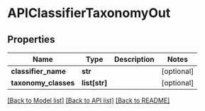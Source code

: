 # APIClassifierTaxonomyOut

## Properties
Name | Type | Description | Notes
------------ | ------------- | ------------- | -------------
**classifier_name** | **str** |  | [optional] 
**taxonomy_classes** | **list[str]** |  | [optional] 

[[Back to Model list]](../README.md#documentation-for-models) [[Back to API list]](../README.md#documentation-for-api-endpoints) [[Back to README]](../README.md)


